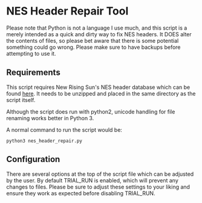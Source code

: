 # NES Header Repair Tool

Please note that Python is not a language I use much, and this script is a merely intended as a quick and dirty way to fix NES headers. It DOES alter the contents of files, so please bet aware that there is some potential something could go wrong. Please make sure to have backups before attempting to use it.

## Requirements
This script requires New Rising Sun's NES header database which can be found [here](https://forums.nesdev.com/viewtopic.php?f=3&t=19940&p=248796). It needs to be unzipped and placed in the same directory as the script itself.

Although the script does run with python2, unicode handling for file renaming works better in Python 3.

A normal command to run the script would be:

```
python3 nes_header_repair.py
```

## Configuration

There are several options at the top of the script file which can be adjusted by the user. By default TRIAL_RUN is enabled, which will prevent any changes to files. Please be sure to adjust these settings to your liking and ensure they work as expected before disabling TRIAL_RUN.
